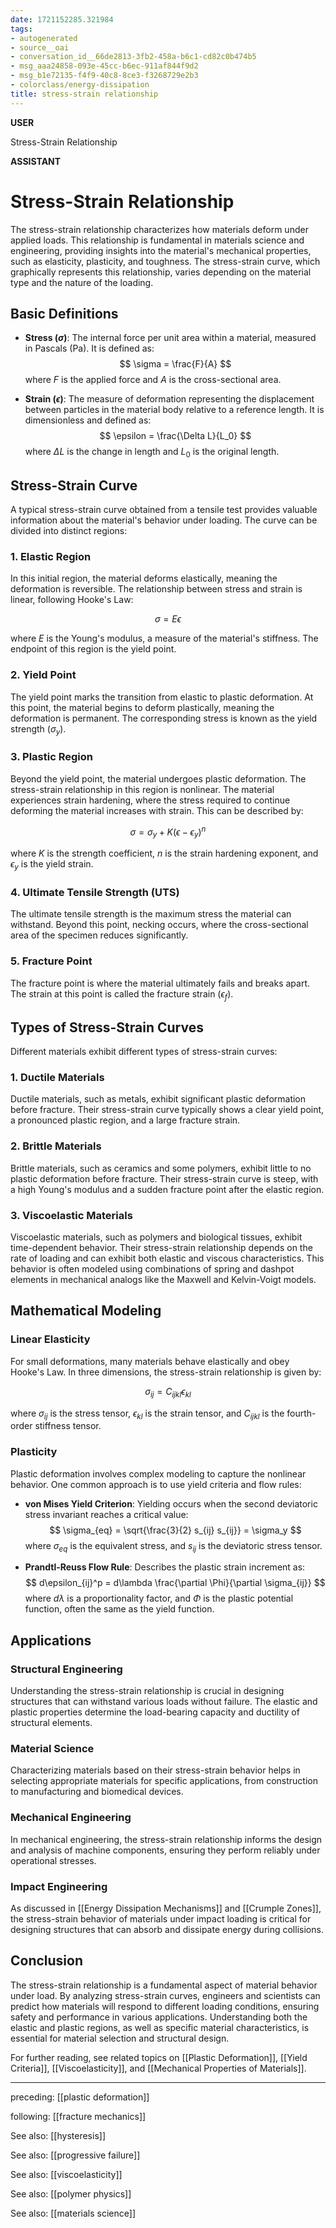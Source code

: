 ```yaml
---
date: 1721152285.321984
tags:
- autogenerated
- source__oai
- conversation_id__66de2813-3fb2-458a-b6c1-cd82c0b474b5
- msg_aaa24858-093e-45cc-b6ec-911af844f9d2
- msg_b1e72135-f4f9-40c8-8ce3-f3268729e2b3
- colorclass/energy-dissipation
title: stress-strain relationship
---
```


**USER**

Stress-Strain Relationship


**ASSISTANT**

# Stress-Strain Relationship

The stress-strain relationship characterizes how materials deform under applied loads. This relationship is fundamental in materials science and engineering, providing insights into the material's mechanical properties, such as elasticity, plasticity, and toughness. The stress-strain curve, which graphically represents this relationship, varies depending on the material type and the nature of the loading.

## Basic Definitions

- **Stress ($\sigma$)**: The internal force per unit area within a material, measured in Pascals (Pa). It is defined as:
  $$
  \sigma = \frac{F}{A}
  $$
  where $F$ is the applied force and $A$ is the cross-sectional area.

- **Strain ($\epsilon$)**: The measure of deformation representing the displacement between particles in the material body relative to a reference length. It is dimensionless and defined as:
  $$
  \epsilon = \frac{\Delta L}{L_0}
  $$
  where $\Delta L$ is the change in length and $L_0$ is the original length.

## Stress-Strain Curve

A typical stress-strain curve obtained from a tensile test provides valuable information about the material's behavior under loading. The curve can be divided into distinct regions:

### 1. **Elastic Region**

In this initial region, the material deforms elastically, meaning the deformation is reversible. The relationship between stress and strain is linear, following Hooke's Law:

$$
\sigma = E \epsilon
$$

where $E$ is the Young's modulus, a measure of the material's stiffness. The endpoint of this region is the yield point.

### 2. **Yield Point**

The yield point marks the transition from elastic to plastic deformation. At this point, the material begins to deform plastically, meaning the deformation is permanent. The corresponding stress is known as the yield strength ($\sigma_y$).

### 3. **Plastic Region**

Beyond the yield point, the material undergoes plastic deformation. The stress-strain relationship in this region is nonlinear. The material experiences strain hardening, where the stress required to continue deforming the material increases with strain. This can be described by:

$$
\sigma = \sigma_y + K (\epsilon - \epsilon_y)^n
$$

where $K$ is the strength coefficient, $n$ is the strain hardening exponent, and $\epsilon_y$ is the yield strain.

### 4. **Ultimate Tensile Strength (UTS)**

The ultimate tensile strength is the maximum stress the material can withstand. Beyond this point, necking occurs, where the cross-sectional area of the specimen reduces significantly.

### 5. **Fracture Point**

The fracture point is where the material ultimately fails and breaks apart. The strain at this point is called the fracture strain ($\epsilon_f$).

## Types of Stress-Strain Curves

Different materials exhibit different types of stress-strain curves:

### 1. **Ductile Materials**

Ductile materials, such as metals, exhibit significant plastic deformation before fracture. Their stress-strain curve typically shows a clear yield point, a pronounced plastic region, and a large fracture strain.

### 2. **Brittle Materials**

Brittle materials, such as ceramics and some polymers, exhibit little to no plastic deformation before fracture. Their stress-strain curve is steep, with a high Young's modulus and a sudden fracture point after the elastic region.

### 3. **Viscoelastic Materials**

Viscoelastic materials, such as polymers and biological tissues, exhibit time-dependent behavior. Their stress-strain relationship depends on the rate of loading and can exhibit both elastic and viscous characteristics. This behavior is often modeled using combinations of spring and dashpot elements in mechanical analogs like the Maxwell and Kelvin-Voigt models.

## Mathematical Modeling

### Linear Elasticity

For small deformations, many materials behave elastically and obey Hooke's Law. In three dimensions, the stress-strain relationship is given by:

$$
\sigma_{ij} = C_{ijkl} \epsilon_{kl}
$$

where $\sigma_{ij}$ is the stress tensor, $\epsilon_{kl}$ is the strain tensor, and $C_{ijkl}$ is the fourth-order stiffness tensor.

### Plasticity

Plastic deformation involves complex modeling to capture the nonlinear behavior. One common approach is to use yield criteria and flow rules:

- **von Mises Yield Criterion**: Yielding occurs when the second deviatoric stress invariant reaches a critical value:
  $$
  \sigma_{eq} = \sqrt{\frac{3}{2} s_{ij} s_{ij}} = \sigma_y
  $$
  where $\sigma_{eq}$ is the equivalent stress, and $s_{ij}$ is the deviatoric stress tensor.

- **Prandtl-Reuss Flow Rule**: Describes the plastic strain increment as:
  $$
  d\epsilon_{ij}^p = d\lambda \frac{\partial \Phi}{\partial \sigma_{ij}}
  $$
  where $d\lambda$ is a proportionality factor, and $\Phi$ is the plastic potential function, often the same as the yield function.

## Applications

### Structural Engineering

Understanding the stress-strain relationship is crucial in designing structures that can withstand various loads without failure. The elastic and plastic properties determine the load-bearing capacity and ductility of structural elements.

### Material Science

Characterizing materials based on their stress-strain behavior helps in selecting appropriate materials for specific applications, from construction to manufacturing and biomedical devices.

### Mechanical Engineering

In mechanical engineering, the stress-strain relationship informs the design and analysis of machine components, ensuring they perform reliably under operational stresses.

### Impact Engineering

As discussed in [[Energy Dissipation Mechanisms]] and [[Crumple Zones]], the stress-strain behavior of materials under impact loading is critical for designing structures that can absorb and dissipate energy during collisions.

## Conclusion

The stress-strain relationship is a fundamental aspect of material behavior under load. By analyzing stress-strain curves, engineers and scientists can predict how materials will respond to different loading conditions, ensuring safety and performance in various applications. Understanding both the elastic and plastic regions, as well as specific material characteristics, is essential for material selection and structural design.

For further reading, see related topics on [[Plastic Deformation]], [[Yield Criteria]], [[Viscoelasticity]], and [[Mechanical Properties of Materials]].


---

preceding: [[plastic deformation]]  


following: [[fracture mechanics]]

See also: [[hysteresis]]


See also: [[progressive failure]]


See also: [[viscoelasticity]]


See also: [[polymer physics]]


See also: [[materials science]]